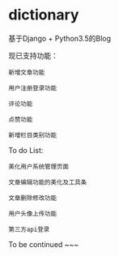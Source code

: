 # dictionary

基于Django + Python3.5的Blog


现已支持功能：

    新增文章功能

    用户注册登录功能

    评论功能

    点赞功能

    新增栏目类别功能


To do List:

    美化用户系统管理页面

    文章编辑功能的美化及工具条

    文章删除修改功能

    用户头像上传功能

    第三方api登录


To be continued ~~~